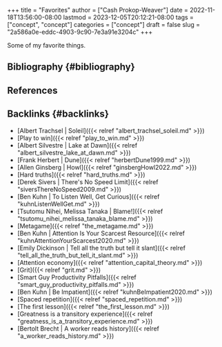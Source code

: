 +++
title = "Favorites"
author = ["Cash Prokop-Weaver"]
date = 2022-11-18T13:56:00-08:00
lastmod = 2023-12-05T20:12:21-08:00
tags = ["concept", "concept"]
categories = ["concept"]
draft = false
slug = "2a586a0e-eddc-4903-9c90-7e3a91e3204c"
+++

Some of my favorite things.


## Bibliography {#bibliography}

## References

<style>.csl-entry{text-indent: -1.5em; margin-left: 1.5em;}</style><div class="csl-bib-body">
</div>


## Backlinks {#backlinks}

-   [Albert Trachsel | Soleil]({{< relref "albert_trachsel_soleil.md" >}})
-   [Play to win]({{< relref "play_to_win.md" >}})
-   [Albert Silvestre | Lake at Dawn]({{< relref "albert_silvestre_lake_at_dawn.md" >}})
-   [Frank Herbert | Dune]({{< relref "herbertDune1999.md" >}})
-   [Allen Ginsberg | Howl]({{< relref "ginsbergHowl2022.md" >}})
-   [Hard truths]({{< relref "hard_truths.md" >}})
-   [Derek Sivers | There's No Speed Limit]({{< relref "siversThereNoSpeed2009.md" >}})
-   [Ben Kuhn | To Listen Well, Get Curious]({{< relref "kuhnListenWellGet.md" >}})
-   [Tsutomu Nihei, Melissa Tanaka | Blame!]({{< relref "tsutomu_nihei_melissa_tanaka_blame.md" >}})
-   [Metagame]({{< relref "the_metagame.md" >}})
-   [Ben Kuhn | Attention Is Your Scarcest Resource]({{< relref "kuhnAttentionYourScarcest2020.md" >}})
-   [Emily Dickinson | Tell all the truth but tell it slant]({{< relref "tell_all_the_truth_but_tell_it_slant.md" >}})
-   [Attention economy]({{< relref "attention_capital_theory.md" >}})
-   [Grit]({{< relref "grit.md" >}})
-   [Smart Guy Productivity Pitfalls]({{< relref "smart_guy_productivity_pitfalls.md" >}})
-   [Ben Kuhn | Be Impatient]({{< relref "kuhnBeImpatient2020.md" >}})
-   [Spaced repetition]({{< relref "spaced_repetition.md" >}})
-   [The first lesson]({{< relref "the_first_lesson.md" >}})
-   [Greatness is a transitory experience]({{< relref "greatness_is_a_transitory_experience.md" >}})
-   [Bertolt Brecht | A worker reads history]({{< relref "a_worker_reads_history.md" >}})
